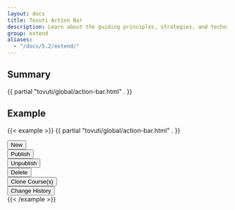 ```yaml
---
layout: docs
title: Tovuti Action Bar
description: Learn about the guiding principles, strategies, and techniques used to build and maintain Bootstrap so you can more easily customize and extend it yourself.
group: extend
aliases:
  - "/docs/5.2/extend/"
---
```



## Summary

{{ partial "tovuti/global/action-bar.html" . }}

## Example

{{< example >}}
{{ partial "tovuti/global/action-bar.html" . }}
<div class="tov-content-actionbar" style="background-color: var(--bs-gray-400)">
  <div class="btn-toolbar p-3 gap-2" role="toolbar" aria-label="Toolbar" id="toolbar">
    <div class="btn-wrapper flex gx-2" id="toolbar-new">
      <button class="btn button-new btn-success btn-sm d-inline-flex align-items-center gap-2"
        type="button">
        <i class="fa-solid fa-circle-plus" aria-hidden="true"></i>New
      </button>
    </div>
    <div class="btn-wrapper" id="toolbar-publish">
      <button
        class="btn button-publish btn-brand-white btn-sm d-inline-flex align-items-center gap-2"
        type="button"
      >
        <i class="fa-solid fa-circle-check text-success" aria-hidden="true"></i>Publish
      </button>
    </div>
    <div class="btn-wrapper" id="toolbar-unpublish">
      <button
        class="btn btn-unpublish btn-brand-white btn-sm d-inline-flex align-items-center gap-2"
        type="button"
      >
        <i class="fa-solid fa-circle-xmark text-warning" aria-hidden="true"></i>Unpublish
      </button>
    </div>
    <div class="btn-wrapper" id="toolbar-delete">
      <button
        class="btn btn-delete btn-brand-white btn-sm d-inline-flex align-items-center gap-2"
        type="button"
      >
        <i class="fa-solid fa-trash text-danger" aria-hidden="true"></i>Delete
      </button>
    </div>
    <div class="btn-wrapper" id="toolbar-clone">
      <button
        class="btn btn-clone btn-brand-white btn-sm d-inline-flex align-items-center gap-2"
        type="button"
      >
        <i class="fa-solid fa-clone" aria-hidden="true"></i>Clone Course(s)
      </button>
    </div>
    <div class="btn-wrapper ms-auto" id="toolbar-history">
      <button
        class="btn btn-clone btn-brand-white btn-sm d-inline-flex align-items-center gap-2"
        type="button"
      >
        <i class="fa-solid fa-rectangle-history-circle-user" aria-hidden="true"></i>Change History
      </button>
    </div>
  </div>
</div>
{{< /example >}}
